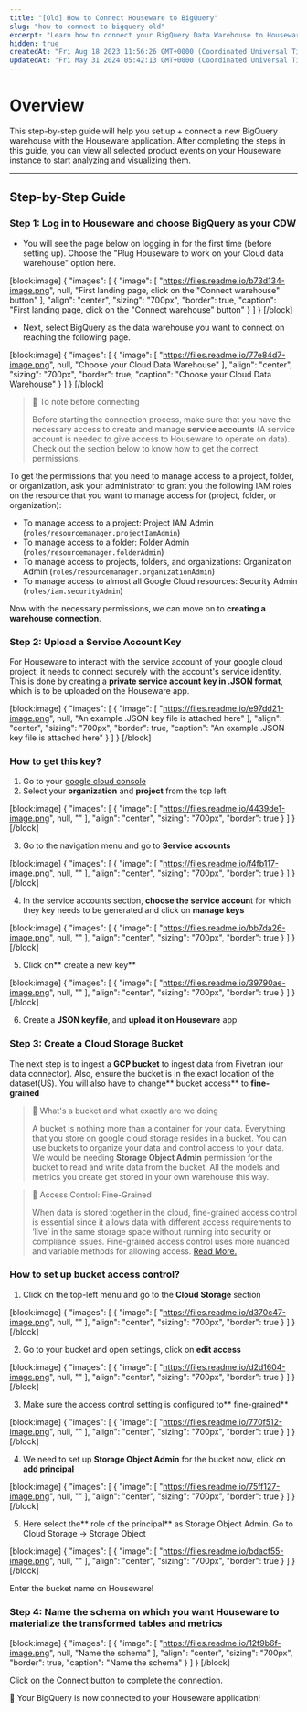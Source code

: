 ```yaml
---
title: "[Old] How to Connect Houseware to BigQuery"
slug: "how-to-connect-to-bigquery-old"
excerpt: "Learn how to connect your BigQuery Data Warehouse to Houseware."
hidden: true
createdAt: "Fri Aug 18 2023 11:56:26 GMT+0000 (Coordinated Universal Time)"
updatedAt: "Fri May 31 2024 05:42:13 GMT+0000 (Coordinated Universal Time)"
---
```

# Overview

This step-by-step guide will help you set up + connect a new BigQuery warehouse with the Houseware application. After completing the steps in this guide, you can view all selected product events on your Houseware instance to start analyzing and visualizing them.

***

## Step-by-Step Guide

### Step 1: Log in to Houseware and choose BigQuery as your CDW

- You will see the page below on logging in for the first time (before setting up). Choose the "Plug Houseware to work on your Cloud data warehouse" option here.

[block:image]
{
  "images": [
    {
      "image": [
        "https://files.readme.io/b73d134-image.png",
        null,
        "First landing page, click on the \"Connect warehouse\" button"
      ],
      "align": "center",
      "sizing": "700px",
      "border": true,
      "caption": "First landing page, click on the \"Connect warehouse\" button"
    }
  ]
}
[/block]


- Next, select BigQuery as the data warehouse you want to connect on reaching the following page.

[block:image]
{
  "images": [
    {
      "image": [
        "https://files.readme.io/77e84d7-image.png",
        null,
        "Choose your Cloud Data Warehouse"
      ],
      "align": "center",
      "sizing": "700px",
      "border": true,
      "caption": "Choose your Cloud Data Warehouse"
    }
  ]
}
[/block]


> 🚧 To note before connecting
> 
> Before starting the connection process, make sure that you have the necessary access to create and manage **service accounts** (A service account is needed to give access to Houseware to operate on data). Check out the section below to know how to get the correct permissions.

To get the permissions that you need to manage access to a project, folder, or organization, ask your administrator to grant you the following IAM roles on the resource that you want to manage access for (project, folder, or organization):

- To manage access to a project: Project IAM Admin (`roles/resourcemanager.projectIamAdmin`)
- To manage access to a folder: Folder Admin (`roles/resourcemanager.folderAdmin`)
- To manage access to projects, folders, and organizations: Organization Admin (`roles/resourcemanager.organizationAdmin`)
- To manage access to almost all Google Cloud resources: Security Admin (`roles/iam.securityAdmin`)

Now with the necessary permissions, we can move on to **creating a warehouse connection**.

### Step 2: Upload a Service Account Key

For Houseware to interact with the service account of your google cloud project, it needs to connect securely with the account's service identity. This is done by creating a **private service account key in .JSON format**, which is to be uploaded on the Houseware app.

[block:image]
{
  "images": [
    {
      "image": [
        "https://files.readme.io/e97dd21-image.png",
        null,
        "An example .JSON key file is attached here"
      ],
      "align": "center",
      "sizing": "700px",
      "border": true,
      "caption": "An example .JSON key file is attached here"
    }
  ]
}
[/block]


### How to get this key?

1. Go to your [google cloud console](https://console.cloud.google.com/welcome?pli=1&project=quizizzer)
2. Select your **organization** and **project** from the top left

[block:image]
{
  "images": [
    {
      "image": [
        "https://files.readme.io/4439de1-image.png",
        null,
        ""
      ],
      "align": "center",
      "sizing": "700px",
      "border": true
    }
  ]
}
[/block]


3. Go to the navigation menu and go to **Service accounts**

[block:image]
{
  "images": [
    {
      "image": [
        "https://files.readme.io/f4fb117-image.png",
        null,
        ""
      ],
      "align": "center",
      "sizing": "700px",
      "border": true
    }
  ]
}
[/block]


4. In the service accounts section, **choose the service accoun**t for which they key needs to be generated and click on **manage keys**

[block:image]
{
  "images": [
    {
      "image": [
        "https://files.readme.io/bb7da26-image.png",
        null,
        ""
      ],
      "align": "center",
      "sizing": "700px",
      "border": true
    }
  ]
}
[/block]


5. Click on** create a new key**

[block:image]
{
  "images": [
    {
      "image": [
        "https://files.readme.io/39790ae-image.png",
        null,
        ""
      ],
      "align": "center",
      "sizing": "700px",
      "border": true
    }
  ]
}
[/block]


6. Create a **JSON keyfile**, and **upload it on Houseware** app

### Step 3: Create a Cloud Storage Bucket

The next step is to ingest a **GCP bucket** to ingest data from Fivetran (our data connector). Also, ensure the bucket is in the exact location of the dataset(US). You will also have to change** bucket access** to **fine-grained**

> 📘 What's a bucket and what exactly are we doing
> 
> A bucket is nothing more than a container for your data. Everything that you store on google cloud storage resides in a bucket. You can use buckets to organize your data and control access to your data. We would be needing **Storage Object Admin** permission for the bucket to read and write data from the bucket. All the models and metrics you create get stored in your own warehouse this way.

> 📘 Access Control: Fine-Grained
> 
> When data is stored together in the cloud, fine-grained access control is essential since it allows data with different access requirements to ‘live’ in the same storage space without running into security or compliance issues. Fine-grained access control uses more nuanced and variable methods for allowing access. [Read More.](https://www.immuta.com/blog/what-is-fine-grained-access-control-and-why-its-so-important/)

### How to set up bucket access control?

1. Click on the top-left menu and go to the **Cloud Storage** section

[block:image]
{
  "images": [
    {
      "image": [
        "https://files.readme.io/d370c47-image.png",
        null,
        ""
      ],
      "align": "center",
      "sizing": "700px",
      "border": true
    }
  ]
}
[/block]


2. Go to your bucket and open settings, click on **edit access**

[block:image]
{
  "images": [
    {
      "image": [
        "https://files.readme.io/d2d1604-image.png",
        null,
        ""
      ],
      "align": "center",
      "sizing": "700px",
      "border": true
    }
  ]
}
[/block]


3. Make sure the access control setting is configured to** fine-grained**

[block:image]
{
  "images": [
    {
      "image": [
        "https://files.readme.io/770f512-image.png",
        null,
        ""
      ],
      "align": "center",
      "sizing": "700px",
      "border": true
    }
  ]
}
[/block]


4. We need to set up **Storage Object Admin** for the bucket now, click on **add principal**

[block:image]
{
  "images": [
    {
      "image": [
        "https://files.readme.io/75ff127-image.png",
        null,
        ""
      ],
      "align": "center",
      "sizing": "700px",
      "border": true
    }
  ]
}
[/block]


5. Here select the** role of the principal** as Storage Object Admin. Go to Cloud Storage -> Storage Object

[block:image]
{
  "images": [
    {
      "image": [
        "https://files.readme.io/bdacf55-image.png",
        null,
        ""
      ],
      "align": "center",
      "sizing": "700px",
      "border": true
    }
  ]
}
[/block]


Enter the bucket name on Houseware!

### Step 4:  Name the schema on which you want Houseware to materialize the transformed tables and metrics

[block:image]
{
  "images": [
    {
      "image": [
        "https://files.readme.io/12f9b6f-image.png",
        null,
        "Name the schema"
      ],
      "align": "center",
      "sizing": "700px",
      "border": true,
      "caption": "Name the schema"
    }
  ]
}
[/block]


Click on the Connect button to complete the connection. 

 :tada: Your BigQuery is now connected to your Houseware application!
